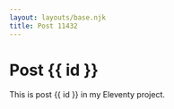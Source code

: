```yaml
---
layout: layouts/base.njk
title: Post 11432
---
```


# Post {{ id }}

This is post {{ id }} in my Eleventy project.

